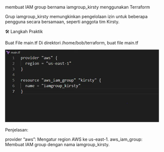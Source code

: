 membuat IAM group bernama iamgroup_kirsty menggunakan Terraform

Grup iamgroup_kirsty memungkinkan pengelolaan izin untuk beberapa pengguna secara bersamaan, seperti anggota tim Kirsty.

🛠 Langkah Praktik

Buat File main.tf
Di direktori /home/bob/terraform, buat file main.tf

![alt text](image-21.png)

Penjelasan:

provider “aws”: Mengatur region AWS ke us-east-1.
aws_iam_group: Membuat IAM group dengan nama iamgroup_kirsty.